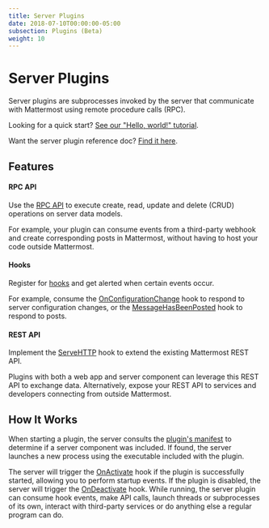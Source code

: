 ```yaml
---
title: Server Plugins
date: 2018-07-10T00:00:00-05:00
subsection: Plugins (Beta)
weight: 10
---
```


# Server Plugins

Server plugins are subprocesses invoked by the server that communicate with Mattermost using remote procedure calls (RPC).

Looking for a quick start? [See our "Hello, world!" tutorial](/extend/plugins/server/hello-world/).

Want the server plugin reference doc? [Find it here](/extend/plugins/server/reference/).

## Features

#### RPC API

Use the [RPC API](/extend/plugins/server/reference/#API) to execute create, read, update and delete (CRUD) operations on server data models.

For example, your plugin can consume events from a third-party webhook and create corresponding posts in Mattermost, without having to host your code outside Mattermost.

#### Hooks

Register for [hooks](/extend/plugins/server/reference/#Hooks) and get alerted when certain events occur.

For example, consume the [OnConfigurationChange](/extend/plugins/server/reference/#Hooks.OnConfigurationChange) hook to respond to server configuration changes, or the [MessageHasBeenPosted](/extend/plugins/server/reference/#Hooks.MessageHasBeenPosted) hook to respond to posts.

#### REST API

Implement the [ServeHTTP](/extend/plugins/server/reference/#Hooks.ServeHTTP) hook to extend the existing Mattermost REST API.

Plugins with both a web app and server component can leverage this REST API to exchange data. Alternatively, expose your REST API to services and developers connecting from outside Mattermost.

## How It Works

When starting a plugin, the server consults the [plugin's manifest](/extend/plugins/manifest-reference/) to determine if a server component was included. If found, the server launches a new process using the executable included with the plugin.

The server will trigger the [OnActivate](/extend/plugins/server/reference/#Hooks.OnActivate) hook if the plugin is successfully started, allowing you to perform startup events. If the plugin is disabled, the server will trigger the [OnDeactivate](/extend/plugins/server/reference/#Hooks.OnDeactivate) hook. While running, the server plugin can consume hook events, make API calls, launch threads or subprocesses of its own, interact with third-party services or do anything else a regular program can do.

